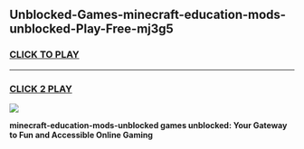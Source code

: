 
## Unblocked-Games-minecraft-education-mods-unblocked-Play-Free-mj3g5
<h3>
<a href="https://premium76.site?title=minecraft-education-mods-unblocked&ref=19M">CLICK TO PLAY</a></h3>
<hr>

<h3>
<a href="https://premium76.site?title=minecraft-education-mods-unblocked&ref=19M">CLICK 2 PLAY</a>
  
</h3>

<a href="https://premium76.site?title=minecraft-education-mods-unblocked&ref=19M"><img src="https://clearcache.store/games.png"></a>


**minecraft-education-mods-unblocked games unblocked: Your Gateway to Fun and Accessible Online Gaming**
